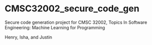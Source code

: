 # CMSC32002_secure_code_gen
Secure code generation project for CMSC 32002, Topics In Software Engineering: Machine Learning for Programming

Henry, Isha, and Justin